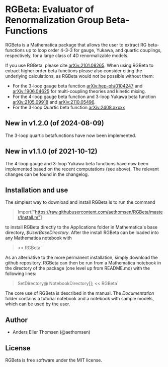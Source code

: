 # RGBeta: Evaluator of Renormalization Group Beta-Functions
RGBeta is a Mathematica package that allows the user to extract RG beta-functions up to loop order 4-3-3 for gauge, Yukawa, and quartic couplings, respectively, for a large class of 4D renormalizable models.

If you use RGBeta, please cite [arXiv:2101.08265](https://arxiv.org/abs/2101.08265). When using RGBeta to extract higher order beta functions please also consider citing the underlying calculations, as RGBeta would not be possible without them:
 - For the 3-loop gauge beta function [arXiv:hep-ph/0104247](https://arxiv.org/abs/hep-ph/0104247) and [arXiv:1906.04625](https://arxiv.org/abs/1906.04625) for multi-coupling theories and kinetic mixing.
 - For the 4-loop gauge beta function and 3-loop Yukawa beta function [arXiv:2105.09918](https://arxiv.org/abs/2105.09918) and [arXiv:2110.05496](https://arxiv.org/abs/2110.05496).
 - For the 3-loop Quartic beta function [arXiv:2408.xxxxx](https://arxiv.org/abs/2408.xxxxx)

## New in v1.2.0 (of 2024-08-09)
The 3-loop quartic betafunctions have now been implemented.

## New in v1.1.0 (of 2021-10-12)
The 4-loop gauge and 3-loop Yukawa beta functions have now been implemented based on the recent computations (see above). The relevant changes can be found in the changelog.    

## Installation and use
The simplest way to download and install RGBeta is to run the command
> Import["https://raw.githubusercontent.com/aethomsen/RGBeta/master/Install.m"]

to install RGBeta directly to the Applications folder in Mathematica's base directory, *$UserBaseDirectory*. After the install RGBeta can be loaded into any Mathematica notebook with
> << RGBeta`

As an alternative to the more permanent installation, simply download the github repository. RGBeta can then be run from a Mathematica notebook in the directory of the package (one level up from README.md) with the following lines:
> SetDirectory@ NotebookDirectory[];
> << RGBeta`

The core use of RGBeta is described in the manual. The *Documentation* folder contains a tutorial notebook and a notebook with sample models, which can be used by the user.

## Author
 - Anders Eller Thomsen (@aethomsen)

## License
RGBeta is free software under the MIT license.
